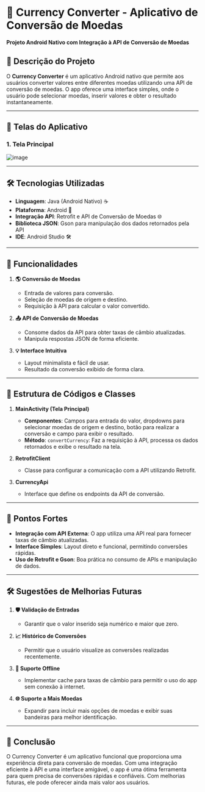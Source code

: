 # 💱 Currency Converter - Aplicativo de Conversão de Moedas

**Projeto Android Nativo com Integração à API de Conversão de Moedas**

## 📝 Descrição do Projeto

O **Currency Converter** é um aplicativo Android nativo que permite aos usuários converter valores entre diferentes moedas utilizando uma API de conversão de moedas. O app oferece uma interface simples, onde o usuário pode selecionar moedas, inserir valores e obter o resultado instantaneamente.

---

## 📱 Telas do Aplicativo

### 1. Tela Principal

![image](https://github.com/user-attachments/assets/10a67e4a-8c69-4bb7-94ec-917ef3ec7c08)


---

## 🛠️ Tecnologias Utilizadas

- **Linguagem**: Java (Android Nativo) ☕  
- **Plataforma**: Android 🤖  
- **Integração API**: Retrofit e API de Conversão de Moedas 🌐  
- **Biblioteca JSON**: Gson para manipulação dos dados retornados pela API  
- **IDE**: Android Studio 🛠️  

---

## 🚀 Funcionalidades

1. **🌎 Conversão de Moedas**  
   - Entrada de valores para conversão.
   - Seleção de moedas de origem e destino.
   - Requisição à API para calcular o valor convertido.

2. **📤 API de Conversão de Moedas**  
   - Consome dados da API para obter taxas de câmbio atualizadas.
   - Manipula respostas JSON de forma eficiente.

3. **💡 Interface Intuitiva**  
   - Layout minimalista e fácil de usar.
   - Resultado da conversão exibido de forma clara.

---

## 📂 Estrutura de Códigos e Classes

1. **MainActivity (Tela Principal)**  
   - **Componentes**: Campos para entrada do valor, dropdowns para selecionar moedas de origem e destino, botão para realizar a conversão e campo para exibir o resultado.
   - **Método**: `convertCurrency`: Faz a requisição à API, processa os dados retornados e exibe o resultado na tela.

2. **RetrofitClient**  
   - Classe para configurar a comunicação com a API utilizando Retrofit.

3. **CurrencyApi**  
   - Interface que define os endpoints da API de conversão.

---

## 🌟 Pontos Fortes

- **Integração com API Externa**: O app utiliza uma API real para fornecer taxas de câmbio atualizadas.  
- **Interface Simples**: Layout direto e funcional, permitindo conversões rápidas.  
- **Uso de Retrofit e Gson**: Boa prática no consumo de APIs e manipulação de dados.  

---

## 🛠️ Sugestões de Melhorias Futuras

1. **🛡️ Validação de Entradas**  
   - Garantir que o valor inserido seja numérico e maior que zero.  

2. **📈 Histórico de Conversões**  
   - Permitir que o usuário visualize as conversões realizadas recentemente.  

3. **📱 Suporte Offline**  
   - Implementar cache para taxas de câmbio para permitir o uso do app sem conexão à internet.  

4. **🌐 Suporte a Mais Moedas**  
   - Expandir para incluir mais opções de moedas e exibir suas bandeiras para melhor identificação.  

---

## 🎯 Conclusão

O Currency Converter é um aplicativo funcional que proporciona uma experiência direta para conversão de moedas. Com uma integração eficiente à API e uma interface amigável, o app é uma ótima ferramenta para quem precisa de conversões rápidas e confiáveis. Com melhorias futuras, ele pode oferecer ainda mais valor aos usuários.
